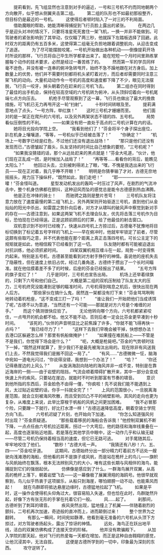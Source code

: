 　　提莉看到，先飞组显然也注意到对手的逼近，一号和三号机不约而同地朝两个方向散开，似乎想从侧翼夹击第二组。
　　第二组的队形也不如最初那般整齐，但目标仍是最近的一号机。
　　这使得后者顿时陷入了一对三的不利局面。
　　借助魔眼的帮助，她能清晰得捕捉到飞行员脸上露出的紧张。
　　在两边几乎是迎头对冲的情况下，只要将准星死死套住一架飞机，一换一并非不能做到。可驾驶者的紧张影响到了其举动，仅仅瞄了两三秒，他就踩下左踏板选择了回避。此时双方的距离仍有五百多米，这使得第二组毫无负担地跟着调整航向，从迎击变成了追逐。
　　为了尽可能摆脱咬尾，一号机开始做出各种机动——倒像提莉开场时所说的那样，飞行员将自己毕生所学都拿出来了。能在短短一个月时间里熟练掌握每个动作的技术要求，必然是经过一番苦练了的。
　　然而第一军的学员同样毫不逊色，并没有被一连串的俯冲急转甩开，始终不急不躁地跟在对方身后。加上数量上的优势，他们并不需要时刻都将机头紧盯着对方，而后者却需要同时注意三架飞机的动向。大量机动动作令一号机的高度和速度都下降了不少，眼见无法摆脱，飞行员一咬牙，掉头朝着仍在赶来的三号机飞去。
　　第二组亦在同时得到了最佳的出手机会，保持在较高空域的六号机转为俯冲，从头顶斜切着向一号机尾端七点方向压去。
　　机枪手尽管观察到了这一幕，飞行员也做出了最大的挽救措施，可飞机已无力再甩开这一轮“扫射”。
　　十秒时间转眼及至。
　　提莉满意地点了点头，“一号方阵，举红旗！”
　　这时三号机才姗姗而至。
　　他们面对的是一架正在爬升的六号机，以及另外两架状态不错的四、五号机。
　　局势看似压倒性的不利。
　　——如果没有把一直处于高点的二号机计算在内的话。
　　她将目光投向学院上空。
　　“我看到他们了！”芬金将半个身子探出座位，趴在机身上嚷嚷道，“等等，一号机似乎已经被击落了！”
　　“你确定？”
　　“机场上一号数字已经是红色，不过他们还没有退出战场！”
　　“那只是他们还没有发现而已，”古德皱起了眉头，队友坚持的时间比自己想象的要短，“三号机呢？”
　　“如果我没猜错的话，那个从远处赶来的黑点就是！”芬金大吼道，“伙计，他们现在正乱成一团，是时候加入战局了！”
　　“再等等……看看你的背后，能瞧见太阳么？”
　　他回过头去，立刻被刺得闭上了眼，“嘿，不愧是我选出来的飞行员——现在正对着，我几乎睁不开眼！”
　　明明是你猜拳输了才对，古德无奈地摇摇头，用力压下操纵杆，“既然如此，我们走吧！”
　　“耶————————嚯！”芬金怪叫道。
　　星型发动机发出的轰鸣一时压过了风声，在剧烈的气流冲击中，整个机身仿佛都在颤抖，这种迎风而坠的感觉总是能令古德感到热血沸腾。
　　他是正在冲锋的骑士！
　　而驰骋之路则是整片苍穹！
　　三号机队友将注意力放在了速度最慢的第二组飞机上，另外两架则开始驱逐三号机，直到他们从金灿灿的阳光中杀出，如雷霆之势扑向后者，对方才从啸叫的破风声中察觉到新对手的存在——古德注意到，如果这两架飞机不去理会队友，优先将击落三号机作为目标，恐怕现在已经得逞。正是这顾前顾后的打算，给了他最佳的射击窗口。
　　双机意识到不妙时已经晚了。快速从四号机上方掠过后，古德毫不犹豫地将目标切换到了标记着五号字样的飞机上——早在俯冲时，他就牢牢锁定了前者，尽管这颇有些取巧之意，并不代表他能在那个距离上真正击落四号机，可长公主定下的规矩就是如此，他相信殿下已经看到了这一切。
　　队友随时都有可能被迫退出对抗训练，他必须抓紧时间。
　　四架双翼机相互缠斗在一起，局势一时变得焦灼起来。特别是五号机，古德甚至能看到对方射手狰狞的神情。虽说他的座机失去了隐蔽性，但在速度上依旧占优，经过几番角逐，古德终于攒出了一个长时间瞄准。就在他估摸着差不多了的时候，后座的芬金已经报出了结果。
　　“五号方阵的旗子变红了！”
　　几乎是同时，三号机也宣告出局。
　　机场上还举着绿旗的，只剩下六号和他们自己。
　　大概是第二组的双机压制给了队友太大的压力，三号机终究没能凑到足够的瞄准时间，六号机得到喘息之机后，很快出现在两人后方。
　　“那些家伙在搞什么鬼，居然连一架都没有打下来！”芬金骂骂咧咧地转动着机枪座，“这不变成三打一了吗！”
　　“谁让我们一开始把他们当成诱饵了呢，”古德不以为意道，“当然还有一个可能——那就是对方六号是个难缠的对手。”
　　而这个猜测很快应验了。
　　无论他转向哪个方向，六号机都紧紧咬住，一点甩开的机会都不给。他又不能不动，否则后者一定会比芬金更早凑到十秒时间。
　　“该死的，”伙伴的声音明显比之前焦躁了许多，“你就不能飞得再快一点吗？”
　　“我已经尽力了！”
　　“这样下去我们早晚会被干掉，快想想办法！去港口区躲避怎么样？那里有帆船做掩护！”
　　“如果撞在难民船上——不管是不是我们，你觉得下场会是什么？”
　　“呃，大概是枪毙吧。”芬金的气势顿时往下一掉，“既然这样就算了，至少我们不是最先被淘汰出局的。现在除非有风送我们上去，不然我觉得我们是搬不回这一局了。”
　　“有风……”古德微微一怔，脑海中宛如一道电光闪过，“你说得没错，我想到一个办法了！”
　　“哈？”
　　“你还记得悬崖边的上风么？”
　　从旋涡海刮向陆地的海风并非一成不变，特别是在靠近海岸的一侧——由于岩壁的阻挡，气流会顺着障碍扩散开来，其中一部分会变成快速上升的疾风，只要站在崖边，就能时不时听到那富有节奏的啸音。
　　意识到他所指的东西后，芬金脸色不由得一僵，“你疯啦！先不说我们能不能遇到上风，太过贴近岩壁的话，你手一抖就全完了！”
　　上风的范围很小，一旦脱离海崖范围，就会立刻被海风吹散，而且受到凹凸不平的峭壁影响，其风的走向也更为复杂，从难度上来说，此举比穿梭于帆船的风帆之间更加困难。
　　“我不必冒那个险，只要蹭一下就行，好比打水漂一样！”古德迅速降低高度，朝着空骑士学院方向飞去。
　　六号机迟疑了片刻，也开始向下加速。
　　“你怎么知道强风何时出现？”芬金质疑道。
　　“那些载着移民的海船会告诉我！”他控制双翼机不断下降，一点点任由六号机拉近距离，拐过一个大弯后，他的路径和海岸线重叠在一起，高度也逐渐贴近地面。若是落在其他学员中眼中，这一动作几乎和认输无疑——尽管二号机仍保持着相当高的速度，但它已无路可逃。
　　对手尾随其后，牢牢地咬住了他们。
　　“数秒！”古德大吼一声。
　　“我猜还有八秒！六、五、四——”芬金咬牙道。
　　这期间，古德始终分出一部分精力盯着前方不远处一艘驶向浅滩港的海船，但他看的并不是旗子或风帆，而是站在桅杆上的鸟儿——旗帜与风帆始终在飘荡，根本无法辨别风力的大小，唯有这些长期与风相伴的海鸟，能捕捉到它们的强弱起伏。
　　仿佛像是感应到了什么，一群海鸟展开双翼，从高高的桅杆上落下，朝着岩壁飞去——这一幕像极了展翼滑翔的海鸥号。他很早就观察到，鸟儿似乎热衷于这项娱乐，从船只到海崖，哪怕翅膀一动不动，也能乘风而起！
　　就在鸟群即将抵达悬崖边缘时，古德猛地拉起了飞机。
　　如果是平时，这一操作会使得机头仰角过大，很容易陷入失速，但也恰在此时，鸟群陡然升起，好像下方有张无形的手掌在托着它们一般。
　　风……起了。
　　刹那间，古德听到了刺耳的啸音。
　　疾风突然出现，猛地撞上了机翼——伴随着剧烈的颤抖，二号机再次加速，奇迹般的直冲而上，进而颠倒过来！
　　整个世界为之翻转。
　　有那么一瞬间，时间宛如静滞，他看到毫无准备的六号机从头顶下方掠过，对方驾驶者扬起头，露出了惊讶的神情。
　　远处，海鸟正在跃出地平线，洁白的双翼仿佛构成了连接天空的阶梯。
　　他并没有欺骗殿下。
　　从加入学院的那天起，他对飞行的热爱每一天都在增加，而正是这种自由翱翔的感觉，让他沉浸其中，无法自拔。
　　这便是古德所学到的一切中，印象最为深刻的东西。
　　攻守逆转了。